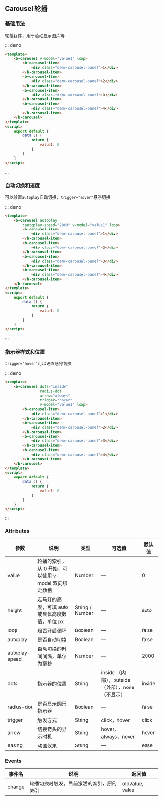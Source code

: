 ## Carousel 轮播

<template>
    <div class="global-anchor">
      <b-anchor :scroll-offset="100">
        <b-anchor-link href="#ji-chu-yong-fa" title="基础用法"></b-anchor-link>
        <b-anchor-link href="#zi-dong-qie-huan-he-su-du" title="自动切换和速度"></b-anchor-link>
        <b-anchor-link href="#zhi-shi-qi-yang-shi-he-wei-zhi" title="指示器样式和位置"></b-anchor-link>
        <b-anchor-link href="#attributes" title="Attributes"></b-anchor-link>
        <b-anchor-link href="#events" title="Events"></b-anchor-link>
      </b-anchor>
    </div>
</template>

### 基础用法

轮播组件，用于滚动显示图片等

::: demo
```html
<template>
    <b-carousel v-model="value1" loop>
        <b-carousel-item>
            <div class="demo-carousel-panel">1</div>
        </b-carousel-item>
        <b-carousel-item>
            <div class="demo-carousel-panel">2</div>
        </b-carousel-item>
        <b-carousel-item>
            <div class="demo-carousel-panel">3</div>
        </b-carousel-item>
        <b-carousel-item>
            <div class="demo-carousel-panel">4</div>
        </b-carousel-item>
    </b-carousel>
</template>
<script>
    export default {
        data () {
            return {
                value1: 0
            }
        }
    }
</script>
```
:::

### 自动切换和速度

可以设置`autoplay`自动切换，`trigger="hover"`悬停切换

::: demo
```html
<template>
    <b-carousel autoplay 
        :autoplay-speed="2000" v-model="value1" loop>
        <b-carousel-item>
            <div class="demo-carousel-panel">1</div>
        </b-carousel-item>
        <b-carousel-item>
            <div class="demo-carousel-panel">2</div>
        </b-carousel-item>
        <b-carousel-item>
            <div class="demo-carousel-panel">3</div>
        </b-carousel-item>
        <b-carousel-item>
            <div class="demo-carousel-panel">4</div>
        </b-carousel-item>
    </b-carousel>
</template>
<script>
    export default {
        data () {
            return {
                value1: 0
            }
        }
    }
</script>
```
:::

### 指示器样式和位置

`trigger="hover"`可以设置悬停切换

::: demo
```html
<template>
    <b-carousel dots="inside"
                radius-dot
                arrow="always"
                trigger="hover" 
                v-model="value1" loop>
        <b-carousel-item>
            <div class="demo-carousel-panel">1</div>
        </b-carousel-item>
        <b-carousel-item>
            <div class="demo-carousel-panel">2</div>
        </b-carousel-item>
        <b-carousel-item>
            <div class="demo-carousel-panel">3</div>
        </b-carousel-item>
        <b-carousel-item>
            <div class="demo-carousel-panel">4</div>
        </b-carousel-item>
    </b-carousel>
</template>
<script>
    export default {
        data () {
            return {
                value1: 0
            }
        }
    }
</script>
```
:::

### Attributes

| 参数      | 说明    | 类型      | 可选值       | 默认值   |
|---------- |-------- |---------- |-------------  |-------- |
| value     | 轮播的索引，从 0 开始，可以使用 v-model 双向绑定数据  | Number  |  —   |   0  |
| height   | 走马灯的高度，可填 auto 或具体高度数值，单位 px   | String / Number  |  —   |   auto  |
| loop   | 是否开启循环   | Boolean |  —   |   false  |
| autoplay   | 是否自动切换   | Boolean |  —   |   false  |
| autoplay-speed   | 自动切换的时间间隔，单位为毫秒   | Number |  —   |   2000  |
| dots  | 指示器的位置   | String | inside （内部），outside（外部），none（不显示）  |   inside  |
| radius-dot  | 是否显示圆形指示器   | Boolean |  —   |   false  |
| trigger | 触发方式   | String |  click，hover  |   click  |
| arrow | 切换箭头的显示时机   | String |  hover，always，never |   hover  |
| easing | 动画效果   | String |  —  |   ease  |

### Events

| 事件名      | 说明    | 返回值      |
|---------- |-------- |---------- |
| change    | 轮播切换时触发，目前激活的索引，原的索引   | oldValue, value  |
